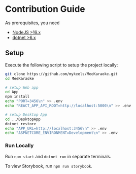 # Contribution Guide

As prerequisites, you need

- [NodeJS >16.x](https://nodejs.org/en/)
- [dotnet >6.x](https://dotnet.microsoft.com/en-us/download)

## Setup

Execute the following script to setup the project locally:

```sh
git clone https://github.com/mykeels/MeeKaraoke.git
cd MeeKaraoke

# setup Web app
cd App
npm install
echo "PORT=3456\n" >> .env
echo "REACT_APP_API_ROOT=http://localhost:5000\n" >> .env

# setup Desktop App
cd ../DesktopApp
dotnet restore
echo "APP_URL=http://localhost:3456\n" >> .env
echo "ASPNETCORE_ENVIRONMENT=Development\n" >> .env
```

### Run Locally

Run `npm start` and `dotnet run` in separate terminals.

To view Storybook, run `npm run storybook`.
